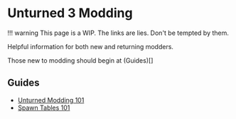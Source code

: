 # Unturned 3 Modding

!!! warning
    This page is a WIP. The links are lies. Don't be tempted by them.

Helpful information for both new and returning modders.

Those new to modding should begin at (Guides)[]

## Guides

- [Unturned Modding 101](Guides/spawntables.md)
- [Spawn Tables 101](Guides/spawntables.md)
